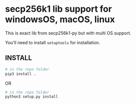 # secp256k1 lib support for windowsOS, macOS, linux

This is exact lib from secp256k1-py but with multi OS support.

You'll need to install `setuptools` for installation.

## INSTALL

```python
# in the repo folder
pip3 install .
```
OR

```python
# in the repo folder
python3 setup.py install
```
